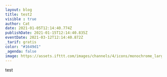 ```yaml
---
layout: blog
title: test2
visible : true
author: Cat
date: 2021-01-05T12:14:40.774Z
publishDate: 2021-01-15T12:14:40.835Z
eventDate: 2021-03-12T12:14:40.872Z
_tarif: gratis
color: "#1649d1"
_agenda: false
image: https://assets.ifttt.com/images/channels/4/icons/monochrome_large.png
---
```

test